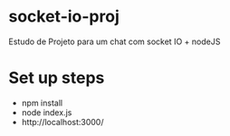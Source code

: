# socket-io-proj
Estudo de Projeto para um chat com socket IO + nodeJS

# Set up steps
- npm install
- node index.js
- http://localhost:3000/
